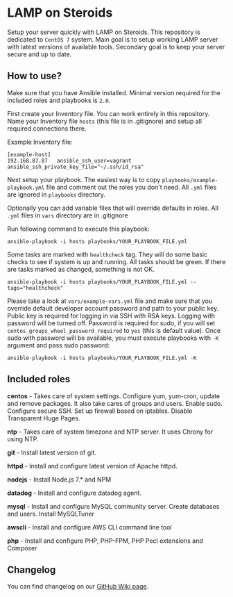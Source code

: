 LAMP on Steroids
================

Setup your server quickly with LAMP on Steroids. This repository is dedicated to `CentOS 7` system.
Main goal is to setup working LAMP server with latest versions of available tools. 
Secondary goal is to keep your server secure and up to date. 

How to use?
-----------

Make sure that you have Ansible installed. Minimal version required for the included roles and playbooks is `2.0`.

First create your Inventory file. You can work entirely in this repository. Name your Inventory file `hosts` (this file is in .gitignore) and setup all required connections there.

Example Inventory file:
```
[example-host]
192.168.87.87   ansible_ssh_user=vagrant    ansible_ssh_private_key_file="~/.ssh/id_rsa"
```

Next setup your playbook. The easiest way is to copy `playbooks/example-playbook.yml` file and comment out the roles you don't need. All `.yml` files are ignored in `playbooks` directory.

Optionally you can add variable files that will override defaults in roles. All `.yml` files in `vars` directory are in .gitignore

Run following command to execute this playbook:
```
ansible-playbook -i hosts playbooks/YOUR_PLAYBOOK_FILE.yml
```

Some tasks are marked with `healthcheck` tag. They will do some basic checks to see if system is up and running. All tasks should be green. If there are tasks marked as changed, something is not OK.
```
ansible-playbook -i hosts playbooks/YOUR_PLAYBOOK_FILE.yml --tags="healthcheck" 
``` 

Please take a look at `vars/example-vars.yml` file and make sure that you override default developer account password and path to your public key. 
Public key is required for logging in via SSH with RSA keys. Logging with password will be turned off.
Password is required for sudo, if you will set `centos_groups_wheel_password_required` to `yes` (this is default value). Once sudo with password will be available, you must execute playbooks with `-K` argument and pass sudo password:

```
ansible-playbook -i hosts playbooks/YOUR_PLAYBOOK_FILE.yml -K
```

Included roles
--------------

**centos** - Takes care of system settings. Configure yum, yum-cron, update and remove packages. 
It also take cares of groups and users. Enable sudo. Configure secure SSH. Set up firewall based on iptables. Disable Transparent Huge Pages.

**ntp** - Takes care of system timezone and NTP server. It uses Chrony for using NTP.

**git** - Install latest version of git. 

**httpd** - Install and configure latest version of Apache httpd.

**nodejs** - Install Node.js 7.* and NPM

**datadog** - Install and configure datadog agent.

**mysql** - Install and configure MySQL community server. Create databases and users. Install MySQLTuner

**awscli** - Install and configure AWS CLI command line tool

**php** - Install and configure PHP, PHP-FPM, PHP Pecl extensions and Composer

Changelog
---------

You can find changelog on our [GitHub Wiki page](https://github.com/blacksaildivision/lamponsteroids/wiki/Changelog).
